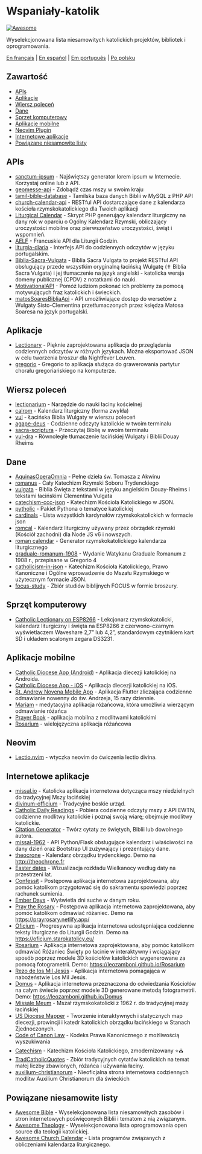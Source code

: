 # Wspaniały-katolik

[![Awesome](https://cdn.rawgit.com/sindresorhus/awesome/d7305f38d29fed78fa85652e3a63e154dd8e8829/media/badge.svg)](https://github.com/sindresorhus/awesome)

Wyselekcjonowana lista niesamowitych katolickich projektów, bibliotek i oprogramowania.

[En français](https://github.com/servusdei2018/awesome-catholic/blob/master/README.fr.md) | [En español](https://github.com/servusdei2018/awesome-catholic/blob/master/README.es.md) | [Em português](https://github.com/servusdei2018/awesome-catholic/blob/master/README.pt-br.md) | [Po polsku](https://github.com/servusdei2018/awesome-catholic/blob/master/README.pl-pl.md)

## Zawartość

  - [APIs](#apis)
  - [Aplikacje](#aplikacje)
  - [Wiersz poleceń](#wiersz-poleceń)
  - [Dane](#dane)
  - [Sprzęt komputerowy](#sprzęt-komputerowy)
  - [Aplikacje mobilne](#aplikacje-mobilne)
  - [Neovim Plugin](#neovim)
  - [Internetowe aplikacje](#internetowe-aplikacje)
  - [Powiązane niesamowite listy](#powiązane-niesamowite-listy)

## APIs

* [sanctum-ipsum](https://github.com/graysonhicks/sanctum-ipsum) - Najświętszy generator lorem ipsum w Internecie. Korzystaj online lub z API.
* [geomesse-api](https://github.com/carpedeum-fr/geomesse-api) - Zdobądź czas mszy w swoim kraju
* [tamil-bible-database](https://github.com/jayarathina/Tamil-Bible-Database) - Tamilska baza danych Biblii w MySQL z PHP API
* [church-calendar-api](https://github.com/igneus/church-calendar-api) - RESTful API dostarczające dane z kalendarza kościoła rzymskokatolickiego dla Twoich aplikacji
* [Liturgical Calendar](https://github.com/Liturgical-Calendar/LiturgicalCalendarAPI) - Skrypt PHP generujący kalendarz liturgiczny na dany rok w oparciu o Ogólny Kalendarz Rzymski, obliczający uroczystości mobilne oraz pierwszeństwo uroczystości, świąt i wspomnień.
* [AELF](https://api.aelf.org/) - Francuskie API dla Liturgii Godzin.
* [liturgia-diaria](https://github.com/Dancrf/liturgia-diaria) - Interfejs API do codziennych odczytów w języku portugalskim.
* [Biblia-Sacra-Vulgata](https://github.com/aseemsavio/Biblia-Sacra-Vulgata) - Biblia Sacra Vulgata to projekt RESTful API obsługujący przede wszystkim oryginalną łacińską Wulgatę (✝️ Biblia Sacra Vulgata) i jej tłumaczenie na język angielski - katolicka wersja domeny publicznej (CPDV) z notatkami do nauki.
* [MotivationalAPI](https://github.com/GomezMig03/MotivationalAPI) - Pomóż ludziom pokonać ich problemy za pomocą motywujących fraz katolickich i świeckich.
* [matosSoaresBibliaApi](https://github.com/devocionario/matosSoaresBibliaApi) - API umożliwiające dostęp do wersetów z Wulgaty Sisto-Clementina przetłumaczonych przez księdza Matosa Soaresa na język portugalski.

## Aplikacje

* [Lectionary](https://github.com/Dev1an/Lectionary) - Pięknie zaprojektowana aplikacja do przeglądania codziennych odczytów w różnych językach. Można eksportować JSON w celu tworzenia broszur dla Nightfever Leuven.
* [gregorio](https://github.com/gregorio-project/gregorio) - Gregorio to aplikacja służąca do grawerowania partytur chorału gregoriańskiego na komputerze.

## Wiersz poleceń

* [lectionarium](https://github.com/davidrmcharles/lectionarium) - Narzędzie do nauki łaciny kościelnej
* [calrom](https://github.com/calendarium-romanum/calrom) - Kalendarz liturgiczny (forma zwykła)
* [vul](https://github.com/LukeSmithxyz/vul) - Łacińska Biblia Wulgaty w wierszu poleceń
* [agape-deus](https://github.com/ngorden/agape-deus) - Codzienne odczyty katolickie w twoim terminalu
* [sacra-scriptura](https://github.com/ngorden/sacra-scriptura) - Przeczytaj Biblię w swoim terminalu
* [vul-dra](https://github.com/RaynardGerraldo/vul-dra/) - Równoległe tłumaczenie łacińskiej Wulgaty i Biblii Douay Rheims

## Dane

* [AquinasOperaOmnia](https://github.com/Geremia/AquinasOperaOmnia) - Pełne dzieła św. Tomasza z Akwinu
* [romanus](https://github.com/borderstech/romanus) - Cały Katechizm Rzymski Soboru Trydenckiego
* [vulgata](https://github.com/borderstech/vulgata) - Biblia Święta z tekstami w języku angielskim Douay-Rheims i tekstami łacińskimi Clementina Vulgata
* [catechism-ccc-json](https://github.com/nossbigg/catechism-ccc-json) - Katechizm Kościoła Katolickiego w JSON.
* [pytholic](https://github.com/Medromenax/pytholic) - Pakiet Pythona o tematyce katolickiej
* [cardinals](https://github.com/ChrisVo/cardinals) - Lista wszystkich kardynałów rzymskokatolickich w formacie json
* [romcal](https://github.com/romcal/romcal) - Kalendarz liturgiczny używany przez obrządek rzymski (Kościół zachodni) dla Node JS v6 i nowszych.
* [roman calendar](https://github.com/jayarathina/Roman-Calendar) - Generator rzymskokatolickiego kalendarza liturgicznego
* [graduale-romanum-1908](https://github.com/ahinkley/graduale-romanum-1908) - Wydanie Watykanu Graduale Romanum z 1908 r., przepisane w Gregorio 4
* [catholicism-in-json](https://github.com/aseemsavio/catholicism-in-json) - Katechizm Kościoła Katolickiego, Prawo Kanoniczne i Ogólne wprowadzenie do Mszału Rzymskiego w użytecznym formacie JSON.
* [focus-study](https://github.com/rvbcldud/focus-study) - Zbiór studiów biblijnych FOCUS w formie broszury.

## Sprzęt komputerowy

* [Catholic Lectionary on ESP8266](https://github.com/plishman/Catholic-Lectionary-on-ESP8266) - Lekcjonarz rzymskokatolicki, kalendarz liturgiczny i święta na ESP8266 z czerwono-czarnym wyświetlaczem Waveshare 2,7” lub 4,2”, standardowym czytnikiem kart SD i układem scalonym zegara DS3231.

## Aplikacje mobilne

* [Catholic Diocese App (Android)](https://github.com/geerlingguy/Catholic-Diocese-App-Android) - Aplikacja diecezji katolickiej na Androida.
* [Catholic Diocese App - iOS](https://github.com/geerlingguy/Catholic-Diocese-App-iOS) - Aplikacja diecezji katolickiej na iOS.
* [St. Andrew Novena Mobile App](https://github.com/mftruso/st-andrew-novena) - Aplikacja Flutter zliczająca codzienne odmawianie nowenny do św. Andrzeja, 15 razy dziennie.
* [Mariam](https://github.com/aldrinzigmundv/mariam) - medytacyjna aplikacja różańcowa, która umożliwia wierzącym odmawianie różańca
* [Prayer Book](https://codeberg.org/jozo/prayer-book) - aplikacja mobilna z modlitwami katolickimi
* [Rosarium](https://codeberg.org/Krixec/Rosarium) - wielojęzyczna aplikacja różańcowa

## Neovim

* [Lectio.nvim](https://github.com/ngorden/lectio.nvim) - wtyczka neovim do ćwiczenia lectio divina.

## Internetowe aplikacje

* [missal.io](https://github.com/benyanke/missal.io) - Katolicka aplikacja internetowa dotycząca mszy niedzielnych do tradycyjnej Mszy łacińskiej
* [divinum-officium](https://github.com/DivinumOfficium/divinum-officium) - Tradycyjne boskie urząd.
* [Catholic Daily Readings](https://github.com/tbaba007/ReactJs-Catholic-Daily-Readings-Integration-EWTN) - Pobiera codzienne odczyty mszy z API EWTN, codzienne modlitwy katolickie i poznaj swoją wiarę; obejmuje modlitwy katolickie.
* [Citation Generator](https://github.com/matefs/Citation-Generator) - Twórz cytaty ze świętych, Biblii lub dowolnego autora.
* [missal-1962](https://github.com/mmolenda/Missal1962) - API Python/Flask obsługujące kalendarz i właściwości na dany dzień oraz Bootstrap UI zużywający i prezentujący dane.
* [theocrone](https://github.com/paucazou/theochrone) - Kalendarz obrządku trydenckiego. Demo na http://theochrone.fr
* [Easter dates](https://easter-dates.gavinr.com/) - Wizualizacja rozkładu Wielkanocy według daty na przestrzeni lat.
* [Confessit](https://github.com/kas-catholic/confessit-web) - Postępowa aplikacja internetowa zaprojektowana, aby pomóc katolikom przygotować się do sakramentu spowiedzi poprzez rachunek sumienia.
* [Ember Days](https://github.com/saint-isidore-guild/ember-days) - Wyświetla dni suche w danym roku.
* [Pray the Rosary](https://github.com/marchiartur/pray-the-rosary) - Postępowa aplikacja internetowa zaprojektowana, aby pomóc katolikom odmawiać różaniec. Demo na https://prayrosary.netlify.app/
* [Oficjum](https://github.com/anna-wro/rkk) - Progresywna aplikacja internetowa udostępniająca codzienne teksty liturgiczne do Liturgii Godzin. Demo na https://oficjum.starokatolicy.eu/
* [Rosarium](https://github.com/leozamboni/Rosarium) - Aplikacja internetowa zaprojektowana, aby pomóc katolikom odmawiać Różaniec Święty po łacinie w interaktywny i wciągający sposób poprzez modele 3D kościołów katolickich wygenerowane za pomocą fotogrametrii. Demo: https://leozamboni.github.io/Rosarium
* [Rezo de los Mil Jesús](https://github.com/emamut/rezo-mil-jesus) - Aplikacja internetowa pomagająca w nabożeństwie Los Mil Jesús.
* [Domus](https://github.com/leozamboni/Domus) - Aplikacja internetowa przeznaczona do odwiedzania Kościołów na całym świecie poprzez modele 3D generowane metodą fotogrametrii. Demo: https://leozamboni.github.io/Domus
* [Missale Meum](https://github.com/mmolenda/missalemeum) - Mszał rzymskokatolicki z 1962 r. do tradycyjnej mszy łacińskiej
* [US Diocese Mapper](https://github.com/kburchfiel/us_diocese_mapper/) - Tworzenie interaktywnych i statycznych map diecezji, prowincji i katedr katolickich obrządku łacińskiego w Stanach Zjednoczonych.
* [Code of Canon Law](https://github.com/shineministry/codeofcanonlaw) - Kodeks Prawa Kanonicznego z możliwością wyszukiwania
* [Catechism](https://github.com/nossbigg/catechism) - Katechizm Kościoła Katolickiego, zmodernizowany ⭐️⛪️ 
* [TradCatholicQuotes](https://github.com/nonnobisdomine62/tradcathquotes) -  Zbiór tradycyjnych cytatów katolickich na temat małej liczby zbawionych, różańca i używania łaciny.
* [auxilium-christianorum](https://github.com/nonnobisdomine62/auxilium-christianorum-frontend) - Nieoficjalna strona internetowa codziennych modlitw Auxilium Christianorum dla świeckich

## Powiązane niesamowite listy

- [Awesome Bible](https://github.com/awesome-bible/awesome-bible.github.io) - Wyselekcjonowana lista niesamowitych zasobów i stron internetowych poświęconych Biblii i tematom z nią związanym.
- [Awesome Theology](https://github.com/historical-theology/awesome-theology) - Wyselekcjonowana lista oprogramowania open source dla teologii katolickiej.
- [Awesome Church Calendar](https://github.com/calendarium-romanum/awesome-church-calendar) - Lista programów związanych z obliczeniami kalendarza liturgicznego.
